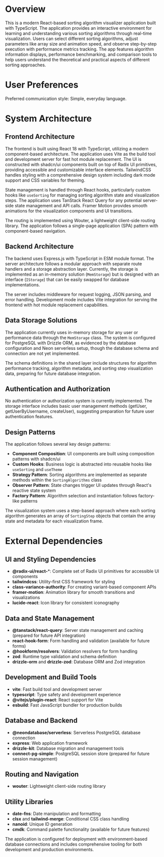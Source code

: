 # Overview

This is a modern React-based sorting algorithm visualizer application built with TypeScript. The application provides an interactive environment for learning and understanding various sorting algorithms through real-time visualization. Users can select different sorting algorithms, adjust parameters like array size and animation speed, and observe step-by-step execution with performance metrics tracking. The app features algorithm information displays, performance benchmarking, and comparison tools to help users understand the theoretical and practical aspects of different sorting approaches.

# User Preferences

Preferred communication style: Simple, everyday language.

# System Architecture

## Frontend Architecture
The frontend is built using React 18 with TypeScript, utilizing a modern component-based architecture. The application uses Vite as the build tool and development server for fast hot module replacement. The UI is constructed with shadcn/ui components built on top of Radix UI primitives, providing accessible and customizable interface elements. TailwindCSS handles styling with a comprehensive design system including dark mode support and CSS variables for theming.

State management is handled through React hooks, particularly custom hooks like `useSorting` for managing sorting algorithm state and visualization steps. The application uses TanStack React Query for any potential server-side state management and API calls. Framer Motion provides smooth animations for the visualization components and UI transitions.

The routing is implemented using Wouter, a lightweight client-side routing library. The application follows a single-page application (SPA) pattern with component-based navigation.

## Backend Architecture
The backend uses Express.js with TypeScript in ESM module format. The server architecture follows a modular approach with separate route handlers and a storage abstraction layer. Currently, the storage is implemented as an in-memory solution (`MemStorage`) but is designed with an interface (`IStorage`) that can be easily swapped for database implementations.

The server includes middleware for request logging, JSON parsing, and error handling. Development mode includes Vite integration for serving the frontend with hot module replacement capabilities.

## Data Storage Solutions
The application currently uses in-memory storage for any user or performance data through the `MemStorage` class. The system is configured for PostgreSQL with Drizzle ORM, as evidenced by the database configuration and Neon serverless setup, though the database schema and connection are not yet implemented.

The schema definitions in the shared layer include structures for algorithm performance tracking, algorithm metadata, and sorting step visualization data, preparing for future database integration.

## Authentication and Authorization
No authentication or authorization system is currently implemented. The storage interface includes basic user management methods (getUser, getUserByUsername, createUser), suggesting preparation for future user authentication features.

## Design Patterns
The application follows several key design patterns:
- **Component Composition**: UI components are built using composition patterns with shadcn/ui
- **Custom Hooks**: Business logic is abstracted into reusable hooks like `useSorting` and `useTheme`
- **Strategy Pattern**: Sorting algorithms are implemented as separate methods within the `SortingAlgorithms` class
- **Observer Pattern**: State changes trigger UI updates through React's reactive state system
- **Factory Pattern**: Algorithm selection and instantiation follows factory-like patterns

The visualization system uses a step-based approach where each sorting algorithm generates an array of `SortingStep` objects that contain the array state and metadata for each visualization frame.

# External Dependencies

## UI and Styling Dependencies
- **@radix-ui/react-***: Complete set of Radix UI primitives for accessible UI components
- **tailwindcss**: Utility-first CSS framework for styling
- **class-variance-authority**: For creating variant-based component APIs
- **framer-motion**: Animation library for smooth transitions and visualizations
- **lucide-react**: Icon library for consistent iconography

## Data and State Management
- **@tanstack/react-query**: Server state management and caching (prepared for future API integration)
- **react-hook-form**: Form handling and validation (available for future forms)
- **@hookform/resolvers**: Validation resolvers for form handling
- **zod**: Runtime type validation and schema definition
- **drizzle-orm** and **drizzle-zod**: Database ORM and Zod integration

## Development and Build Tools
- **vite**: Fast build tool and development server
- **typescript**: Type safety and development experience
- **@vitejs/plugin-react**: React support for Vite
- **esbuild**: Fast JavaScript bundler for production builds

## Database and Backend
- **@neondatabase/serverless**: Serverless PostgreSQL database connection
- **express**: Web application framework
- **drizzle-kit**: Database migration and management tools
- **connect-pg-simple**: PostgreSQL session store (prepared for future session management)

## Routing and Navigation
- **wouter**: Lightweight client-side routing library

## Utility Libraries
- **date-fns**: Date manipulation and formatting
- **clsx** and **tailwind-merge**: Conditional CSS class handling
- **nanoid**: Unique ID generation
- **cmdk**: Command palette functionality (available for future features)

The application is configured for deployment with environment-based database connections and includes comprehensive tooling for both development and production environments.